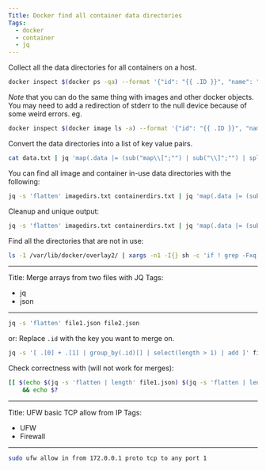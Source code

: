 ```yaml
---
Title: Docker find all container data directories
Tags:
  - docker
  - container
  - jq
---
```

Collect all the data directories for all containers on a host.
```bash
docker inspect $(docker ps -qa) --format '{"id": "{{ .ID }}", "name": "{{ .Name }}", "data":"{{ .GraphDriver.Data }}"}' > data.txt
```

_Note_ that you can do the same thing with images and other docker objects.
You may need to add a redirection of stderr to the null device because of some
weird errors.
eg.
```bash
docker inspect $(docker image ls -a) --format '{"id": "{{ .ID }}", "name": "{{ .Name }}", "data":"{{ .GraphDriver.Data }}"}' 2>/dev/null > data.txt
```

Convert the data directories into a list of key value pairs.
```bash
cat data.txt | jq 'map(.data |= (sub("map\\[";"") | sub("\\]";"") | split(" "))) | map(.data |= (map(split(":")))) | map(.data[] |= { (.[0] + "s") : .[1:] }) | map(.data |= add)'
```

You can find all image and container in-use data directories with the following:
```bash
jq -s 'flatten' imagedirs.txt containerdirs.txt | jq 'map(.data |= (sub("map\\[";"") | sub("\\]";"") | split(" "))) | map(.data |= (map(split(":")))) | map(.data[] |= { (.[0] + "s") : .[1:] }) | map(.data |= add)' | jq '.[].data| add | .[]'
```

Cleanup and unique output:
```bash
jq -s 'flatten' imagedirs.txt containerdirs.txt | jq 'map(.data |= (sub("map\\[";"") | sub("\\]";"") | split(" "))) | map(.data |= (map(split(":")))) | map(.data[] |= { (.[0] + "s") : .[1:] }) | map(.data |= add)' | jq '.[].data| add | .[]' | sed 's/"\/var\/lib\/docker\/overlay2\/\(.*\)\/\w\+"/\1/' | uniq
```

Find all the directories that are not in use:
```bash
ls -1 /var/lib/docker/overlay2/ | xargs -n1 -I{} sh -c 'if ! grep -Fxq {} inuse.txt; then echo '{}'; fi'
```
---
Title: Merge arrays from two files with JQ
Tags:
  - jq
  - json
---
```bash
jq -s 'flatten' file1.json file2.json
```
or:
Replace `.id` with the key you want to merge on.
```bash
jq -s '[ .[0] + .[1] | group_by(.id)[] | select(length > 1) | add ]' file1.json file2.json
```

Check correctness with (will not work for merges):

```bash
[[ $(echo $(jq -s 'flatten | length' file1.json) $(jq -s 'flatten | length' file2.json) | dc -e '? ? + p') -eq $(jq -s 'flatten | length' file1.json file2.json) ]] \
    && echo $?
```
---
Title: UFW basic TCP allow from IP
Tags:
  - UFW
  - Firewall
---
```bash
sudo ufw allow in from 172.0.0.1 proto tcp to any port 1
```
